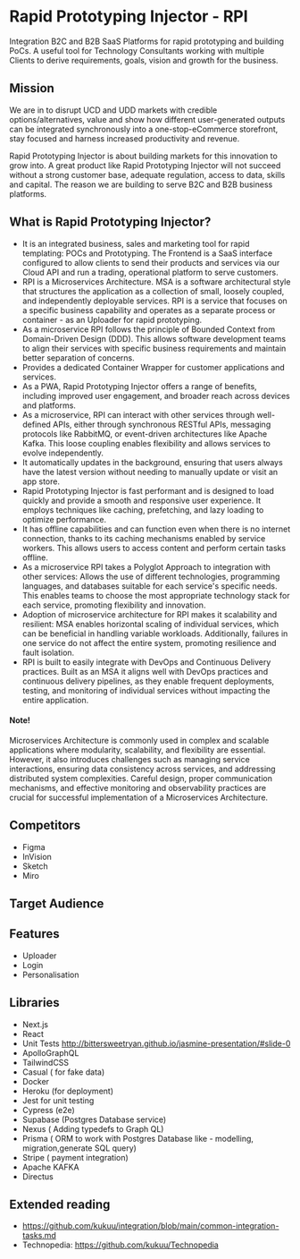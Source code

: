 # Rapid Prototyping Injector - RPI

Integration B2C and B2B SaaS Platforms for rapid prototyping and building PoCs. A useful tool for Technology Consultants working with multiple Clients to derive requirements, goals, vision and growth for the business.

## Mission
We are in to disrupt UCD and UDD markets with credible options/alternatives, value and show how different user-generated outputs can be integrated synchronously into a one-stop-eCommerce storefront, stay focused and harness increased productivity and revenue. 

Rapid Prototyping Injector is about building markets for this innovation to grow into. A great product like Rapid Prototyping Injector will not succeed without a strong customer base, adequate regulation, access to data, skills and capital. The reason we are building to serve B2C and B2B business platforms. 

## What is Rapid Prototyping Injector?
- It is an integrated business, sales and marketing tool for rapid templating: POCs and Prototyping. The Frontend is a SaaS interface configured to allow clients to send their products and services via our Cloud API and run a trading, operational platform to serve  customers.
- RPI is a Microservices Architecture. MSA is a software architectural style that structures the application as a collection of small, loosely coupled, and independently deployable services. RPI is a service that focuses on a specific business capability and operates as a separate process or container - as an Uploader for rapid prototyping.
- As a microservice RPI follows the principle of Bounded Context from Domain-Driven Design (DDD). This allows software development teams to align their services with specific business requirements and maintain better separation of concerns.
- Provides a dedicated Container Wrapper for customer applications and services.
- As a PWA, Rapid Prototyping Injector offers a range of benefits, including improved user engagement, and broader reach across devices and platforms.
- As a microservice, RPI can interact with other services through well-defined APIs, either through synchronous RESTful APIs, messaging protocols like RabbitMQ, or event-driven architectures like Apache Kafka. This loose coupling enables flexibility and allows services to evolve independently.
- It automatically updates in the background, ensuring that users always have the latest version without needing to manually update or visit an app store.
- Rapid Prototyping Injector is fast performant and is designed to load quickly and provide a smooth and responsive user experience. It employs techniques like caching, prefetching, and lazy loading to optimize performance.
- It has offline capabilities and can function even when there is no internet connection, thanks to its caching mechanisms enabled by service workers. This allows users to access content and perform certain tasks offline.
- As a microservice RPI takes a Polyglot Approach to integration with other services: Allows the use of different technologies, programming languages, and databases suitable for each service's specific needs. This enables teams to choose the most appropriate technology stack for each service, promoting flexibility and innovation.
- Adoption of microservice architecture for RPI makes it scalability and resilient: MSA enables horizontal scaling of individual services, which can be beneficial in handling variable workloads. Additionally, failures in one service do not affect the entire system, promoting resilience and fault isolation.
- RPI is built to easily integrate with DevOps and Continuous Delivery practices. Built as an MSA it aligns well with DevOps practices and continuous delivery pipelines, as they enable frequent deployments, testing, and monitoring of individual services without impacting the entire application.

#### Note!
Microservices Architecture is commonly used in complex and scalable applications where modularity, scalability, and flexibility are essential. However, it also introduces challenges such as managing service interactions, ensuring data consistency across services, and addressing distributed system complexities. Careful design, proper communication mechanisms, and effective monitoring and observability practices are crucial for successful implementation of a Microservices Architecture.



## Competitors
- Figma
- InVision
- Sketch
- Miro



## Target Audience


## Features

- Uploader 
- Login
- Personalisation


## Libraries
- Next.js
- React
- Unit Tests http://bittersweetryan.github.io/jasmine-presentation/#slide-0
- ApolloGraphQL
- TailwindCSS
- Casual ( for fake data)
- Docker
- Heroku (for deployment)
- Jest for unit testing
- Cypress (e2e)
- Supabase (Postgres Database service)
- Nexus ( Adding typedefs to Graph QL)
- Prisma ( ORM to work with Postgres Database like - modelling, migration,generate SQL query)
- Stripe ( payment integration)
- Apache KAFKA
- Directus

##  Extended reading
- https://github.com/kukuu/integration/blob/main/common-integration-tasks.md
- Technopedia: https://github.com/kukuu/Technopedia

